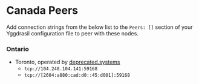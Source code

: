 # Canada Peers

Add connection strings from the below list to the `Peers: []` section of your
Yggdrasil configuration file to peer with these nodes.

### Ontario

* Toronto, operated by [deprecated.systems](https://deprecated.systems)
  * `tcp://104.248.104.141:59168`
  * `tcp://[2604:a880:cad:d0::45:d001]:59168`
